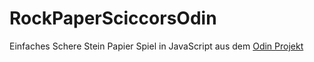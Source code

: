 # RockPaperSciccorsOdin

Einfaches Schere Stein Papier Spiel in JavaScript aus dem [Odin Projekt](https://www.theodinproject.com)
